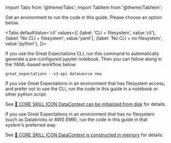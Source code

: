 import Tabs from '@theme/Tabs';
import TabItem from '@theme/TabItem';

Get an environment to run the code in this guide. Please choose an option below.

<Tabs
  defaultValue='cli'
  values={[
  {label: 'CLI + filesystem', value:'cli'},
  {label: 'No CLI + filesystem', value:'yaml'},
  {label: 'No CLI + no filesystem', value:'python'},
  ]}>
  <TabItem value="cli">

If you use the Great Expectations CLI, run this command to automatically generate a pre-configured jupyter notebook. Then you can follow along in the YAML-based workflow below:

```console
great_expectations --v3-api datasource new
```

</TabItem>
<TabItem value="yaml">

If you use Great Expectations in an environment that has filesystem access, and prefer not to use the CLI, run the code in this guide in a notebook or other python script.

See [🍏 CORE SKILL ICON DataContext can be initialized from disk](#) for details.

</TabItem>
<TabItem value="python">

If you use Great Expectations in an environment that has no filesystem (such as Databricks or AWS EMR), run the code in this guide in that system's preferred way.

See [🍏 CORE SKILL ICON DataContext is constructed in memory](#) for details.

</TabItem>

</Tabs>
